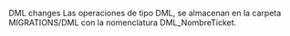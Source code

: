 DML changes Las operaciones de tipo DML, se almacenan en la carpeta MIGRATIONS/DML con la nomenclatura DML_NombreTicket.